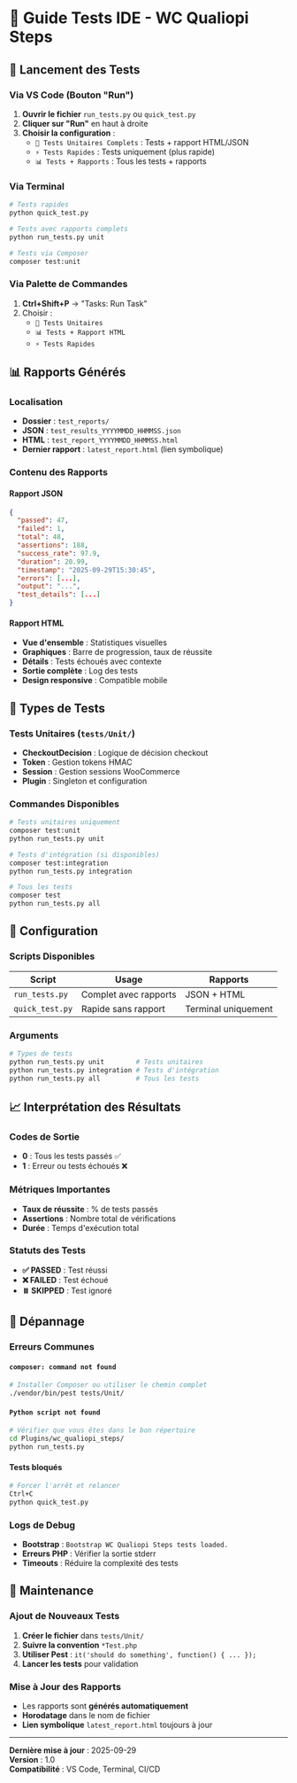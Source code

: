 # 🧪 Guide Tests IDE - WC Qualiopi Steps

## 🚀 Lancement des Tests

### Via VS Code (Bouton "Run")

1. **Ouvrir le fichier** `run_tests.py` ou `quick_test.py`
2. **Cliquer sur "Run"** en haut à droite
3. **Choisir la configuration** :
   - `🧪 Tests Unitaires Complets` : Tests + rapport HTML/JSON
   - `⚡ Tests Rapides` : Tests uniquement (plus rapide)
   - `📊 Tests + Rapports` : Tous les tests + rapports

### Via Terminal

```bash
# Tests rapides
python quick_test.py

# Tests avec rapports complets
python run_tests.py unit

# Tests via Composer
composer test:unit
```

### Via Palette de Commandes

1. **Ctrl+Shift+P** → "Tasks: Run Task"
2. Choisir :
   - `🧪 Tests Unitaires`
   - `📊 Tests + Rapport HTML`
   - `⚡ Tests Rapides`

## 📊 Rapports Générés

### Localisation
- **Dossier** : `test_reports/`
- **JSON** : `test_results_YYYYMMDD_HHMMSS.json`
- **HTML** : `test_report_YYYYMMDD_HHMMSS.html`
- **Dernier rapport** : `latest_report.html` (lien symbolique)

### Contenu des Rapports

#### Rapport JSON
```json
{
  "passed": 47,
  "failed": 1,
  "total": 48,
  "assertions": 188,
  "success_rate": 97.9,
  "duration": 20.99,
  "timestamp": "2025-09-29T15:30:45",
  "errors": [...],
  "output": "...",
  "test_details": [...]
}
```

#### Rapport HTML
- **Vue d'ensemble** : Statistiques visuelles
- **Graphiques** : Barre de progression, taux de réussite
- **Détails** : Tests échoués avec contexte
- **Sortie complète** : Log des tests
- **Design responsive** : Compatible mobile

## 🎯 Types de Tests

### Tests Unitaires (`tests/Unit/`)
- **CheckoutDecision** : Logique de décision checkout
- **Token** : Gestion tokens HMAC
- **Session** : Gestion sessions WooCommerce
- **Plugin** : Singleton et configuration

### Commandes Disponibles
```bash
# Tests unitaires uniquement
composer test:unit
python run_tests.py unit

# Tests d'intégration (si disponibles)
composer test:integration
python run_tests.py integration

# Tous les tests
composer test
python run_tests.py all
```

## 🔧 Configuration

### Scripts Disponibles

| Script | Usage | Rapports |
|--------|--------|----------|
| `run_tests.py` | Complet avec rapports | JSON + HTML |
| `quick_test.py` | Rapide sans rapport | Terminal uniquement |

### Arguments
```bash
# Types de tests
python run_tests.py unit        # Tests unitaires
python run_tests.py integration # Tests d'intégration
python run_tests.py all         # Tous les tests
```

## 📈 Interprétation des Résultats

### Codes de Sortie
- **0** : Tous les tests passés ✅
- **1** : Erreur ou tests échoués ❌

### Métriques Importantes
- **Taux de réussite** : % de tests passés
- **Assertions** : Nombre total de vérifications
- **Durée** : Temps d'exécution total

### Statuts des Tests
- **✅ PASSED** : Test réussi
- **❌ FAILED** : Test échoué
- **⏸️ SKIPPED** : Test ignoré

## 🚨 Dépannage

### Erreurs Communes

#### `composer: command not found`
```bash
# Installer Composer ou utiliser le chemin complet
./vendor/bin/pest tests/Unit/
```

#### `Python script not found`
```bash
# Vérifier que vous êtes dans le bon répertoire
cd Plugins/wc_qualiopi_steps/
python run_tests.py
```

#### Tests bloqués
```bash
# Forcer l'arrêt et relancer
Ctrl+C
python quick_test.py
```

### Logs de Debug
- **Bootstrap** : `Bootstrap WC Qualiopi Steps tests loaded.`
- **Erreurs PHP** : Vérifier la sortie stderr
- **Timeouts** : Réduire la complexité des tests

## 📝 Maintenance

### Ajout de Nouveaux Tests
1. **Créer le fichier** dans `tests/Unit/`
2. **Suivre la convention** `*Test.php`
3. **Utiliser Pest** : `it('should do something', function() { ... });`
4. **Lancer les tests** pour validation

### Mise à Jour des Rapports
- Les rapports sont **générés automatiquement**
- **Horodatage** dans le nom de fichier
- **Lien symbolique** `latest_report.html` toujours à jour

---

**Dernière mise à jour** : 2025-09-29  
**Version** : 1.0  
**Compatibilité** : VS Code, Terminal, CI/CD

